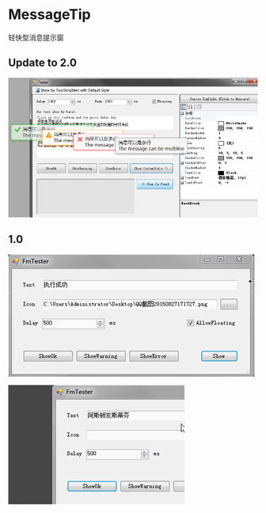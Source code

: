 # MessageTip
轻快型消息提示窗

## Update to 2.0
![image](screenshots/2.0.png)


## 1.0
![image](screenshots/1.0_1.gif)

![image](screenshots/1.0_2.gif)